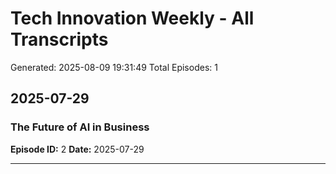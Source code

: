 # Tech Innovation Weekly - All Transcripts
Generated: 2025-08-09 19:31:49
Total Episodes: 1


## 2025-07-29

### The Future of AI in Business
**Episode ID:** 2
**Date:** 2025-07-29



---

